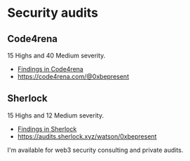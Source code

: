 # Security audits 

## Code4rena

15 Highs and 40 Medium severity.

- [Findings in Code4rena](c4/README.md)
- https://code4rena.com/@0xbepresent

## Sherlock

15 Highs and 12 Medium severity.

- [Findings in Sherlock](sherlock/README.md)
- https://audits.sherlock.xyz/watson/0xbepresent

I'm available for web3 security consulting and private audits.